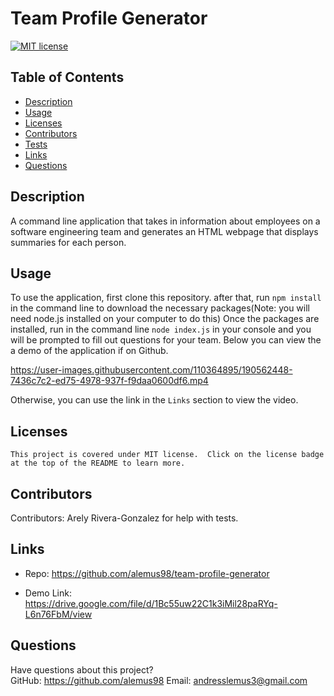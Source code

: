 # Team Profile Generator

  [![MIT license](https://img.shields.io/badge/License-MIT-green.svg)](https://lbesson.mit-license.org/)
  
  ## Table of Contents
  * [Description](#description)
  * [Usage](#usage)
  * [Licenses](#licenses)
  * [Contributors](#contributors)
  * [Tests](#tests)
  * [Links](#links)
  * [Questions](#questions)
  
  ## Description
  A command line application that takes in information about employees on a software engineering team and generates an HTML webpage that displays summaries for each person.  
  
  ## Usage
  To use the application, first clone this repository. after that, run `npm install` in the command line to download the necessary packages(Note: you will need node.js installed on your computer to do this) Once the packages are installed, run in the command line `node index.js` in your console and you will be prompted to fill out questions for your team.  Below you can view the a demo of the application if on Github.

https://user-images.githubusercontent.com/110364895/190562448-7436c7c2-ed75-4978-937f-f9daa0600df6.mp4

  Otherwise, you can use the link in the `Links` section to view the video.
  
  ## Licenses
    This project is covered under MIT license.  Click on the license badge at the top of the README to learn more.
  
  ## Contributors
  Contributors:  Arely Rivera-Gonzalez for help with tests.
  
  ## Links 
  
  * Repo:  https://github.com/alemus98/team-profile-generator

  *  Demo Link:  https://drive.google.com/file/d/1Bc55uw22C1k3iMil28paRYq-L6n76FbM/view
  
  ## Questions
  Have questions about this project?  
  GitHub: https://github.com/alemus98 
  Email: andresslemus3@gmail.com
  
  

